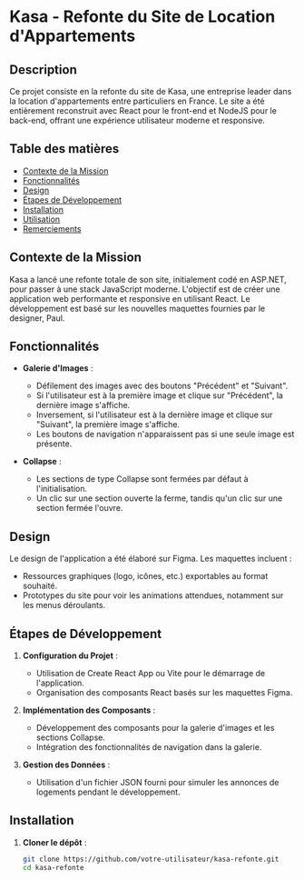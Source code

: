 # Kasa - Refonte du Site de Location d'Appartements

## Description

Ce projet consiste en la refonte du site de Kasa, une entreprise leader dans la location d'appartements entre particuliers en France. Le site a été entièrement reconstruit avec React pour le front-end et NodeJS pour le back-end, offrant une expérience utilisateur moderne et responsive.

## Table des matières

- [Contexte de la Mission](#contexte-de-la-mission)
- [Fonctionnalités](#fonctionnalités)
- [Design](#design)
- [Étapes de Développement](#étapes-de-développement)
- [Installation](#installation)
- [Utilisation](#utilisation)
- [Remerciements](#remerciements)

## Contexte de la Mission

Kasa a lancé une refonte totale de son site, initialement codé en ASP.NET, pour passer à une stack JavaScript moderne. L'objectif est de créer une application web performante et responsive en utilisant React. Le développement est basé sur les nouvelles maquettes fournies par le designer, Paul.

## Fonctionnalités

- **Galerie d'Images** :
  - Défilement des images avec des boutons "Précédent" et "Suivant".
  - Si l'utilisateur est à la première image et clique sur "Précédent", la dernière image s'affiche.
  - Inversement, si l'utilisateur est à la dernière image et clique sur "Suivant", la première image s'affiche.
  - Les boutons de navigation n'apparaissent pas si une seule image est présente.

- **Collapse** :
  - Les sections de type Collapse sont fermées par défaut à l'initialisation.
  - Un clic sur une section ouverte la ferme, tandis qu'un clic sur une section fermée l'ouvre.

## Design

Le design de l'application a été élaboré sur Figma. Les maquettes incluent :
- Ressources graphiques (logo, icônes, etc.) exportables au format souhaité.
- Prototypes du site pour voir les animations attendues, notamment sur les menus déroulants.

## Étapes de Développement

1. **Configuration du Projet** :
   - Utilisation de Create React App ou Vite pour le démarrage de l'application.
   - Organisation des composants React basés sur les maquettes Figma.

2. **Implémentation des Composants** :
   - Développement des composants pour la galerie d'images et les sections Collapse.
   - Intégration des fonctionnalités de navigation dans la galerie.

3. **Gestion des Données** :
   - Utilisation d'un fichier JSON fourni pour simuler les annonces de logements pendant le développement.

## Installation

1. **Cloner le dépôt** :

   ```bash
   git clone https://github.com/votre-utilisateur/kasa-refonte.git
   cd kasa-refonte
